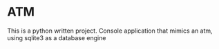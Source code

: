 # ATM
This is a python written project. Console application that mimics an atm, using sqlite3 as a database engine

